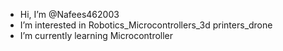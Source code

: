-  Hi, I’m @Nafees462003
- I’m interested in Robotics_Microcontrollers_3d printers_drone
- I’m currently learning Microcontroller



<!---
Nafees462003/Nafees462003 is a ✨ special ✨ repository because its `README.md` (this file) appears on your GitHub profile.
You can click the Preview link to take a look at your changes.
--->
